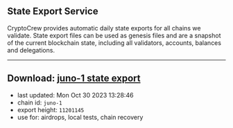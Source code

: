 ## State Export Service
CryptoCrew provides automatic daily state exports for all chains we validate. State export files can be used as genesis files and are a snapshot of the current blockchain state, including all validators, accounts, balances and delegations.

---
**Download: [juno-1 state export](https://dl.ccvalidators.com/SERVICE/juno/juno-1_export_11201145.json)**
---

- last updated: Mon Oct 30 2023 13:28:46
- chain id: `juno-1`
- export height: `11201145`
- use for: airdrops, local tests, chain recovery
